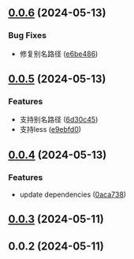 ## [0.0.6](https://github.com/chinanf-boy/figma-plugin-vue3-template/compare/v0.0.5...v0.0.6) (2024-05-13)


### Bug Fixes

* 修复别名路径 ([e6be486](https://github.com/chinanf-boy/figma-plugin-vue3-template/commit/e6be4866a0cdde7c223870096ac35635b1b0cea6))



## [0.0.5](https://github.com/chinanf-boy/figma-plugin-vue3-template/compare/v0.0.4...v0.0.5) (2024-05-13)


### Features

* 支持别名路径 ([6d30c45](https://github.com/chinanf-boy/figma-plugin-vue3-template/commit/6d30c45e2d01b08664c04bf14c7c7e1f8293fce4))
* 支持less ([e9ebfd0](https://github.com/chinanf-boy/figma-plugin-vue3-template/commit/e9ebfd0e74d667fec94c65a2acfa38487e378c2f))



## [0.0.4](https://github.com/chinanf-boy/figma-plugin-vue3-template/compare/v0.0.3...v0.0.4) (2024-05-13)


### Features

* update dependencies ([0aca738](https://github.com/chinanf-boy/figma-plugin-vue3-template/commit/0aca7383c8dbf663a4fc61e22a62e9c35eb883ff))



## [0.0.3](https://github.com/chinanf-boy/figma-plugin-vue3-template/compare/v0.0.2...v0.0.3) (2024-05-11)



## 0.0.2 (2024-05-11)



